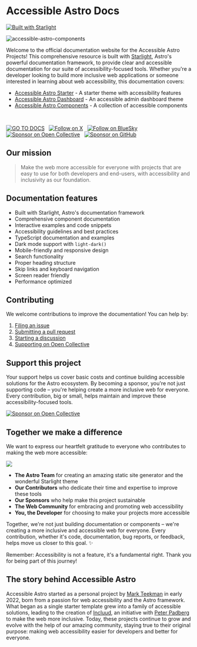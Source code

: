 # Accessible Astro Docs

[![Built with Starlight](https://astro.badg.es/v2/built-with-starlight/small.svg)](https://starlight.astro.build)

![accessible-astro-components](https://github.com/user-attachments/assets/d262da09-fd2f-4495-b603-f0fe848035f0)

Welcome to the official documentation website for the Accessible Astro Projects! This comprehensive resource is built with [Starlight](https://starlight.astro.build), Astro's powerful documentation framework, to provide clear and accessible documentation for our suite of accessibility-focused tools. Whether you're a developer looking to build more inclusive web applications or someone interested in learning about web accessibility, this documentation covers:

- [Accessible Astro Starter](https://astro.incluud.dev/themes/accessible-astro-starter/) - A starter theme with accessibility features
- [Accessible Astro Dashboard](https://astro.incluud.dev/themes/accessible-astro-dashboard/) - An accessible admin dashboard theme
- [Accessible Astro Components](https://astro.incluud.dev/components/overview/) - A collection of accessible components

<br>

[![GO TO DOCS](https://img.shields.io/badge/GO_TO_DOCS-2AA198?style=for-the-badge&logo=astro&logoColor=black)](https://astro.incluud.dev) &nbsp;
[![Follow on X](https://img.shields.io/badge/X-000000?style=for-the-badge&logo=x&logoColor=white)](https://twitter.com/Incluud) &nbsp;
[![Follow on BlueSky](https://img.shields.io/badge/BlueSky-0285FF?style=for-the-badge&logo=bluesky&logoColor=white)](https://bsky.app/profile/incluud.dev) &nbsp;
[![Sponsor on Open Collective](https://img.shields.io/badge/Open%20Collective-7FADF2?style=for-the-badge&logo=opencollective&logoColor=white)](https://opencollective.com/incluud) &nbsp;
[![Sponsor on GitHub](https://img.shields.io/badge/sponsor-30363D?style=for-the-badge&logo=GitHub-Sponsors&logoColor=EA4AAA)](https://github.com/sponsors/incluud)

## Our mission

> Make the web more accessible for everyone with projects that are easy to use for both developers and end-users, with accessibility and inclusivity as our foundation.

## Documentation features

- Built with Starlight, Astro's documentation framework
- Comprehensive component documentation
- Interactive examples and code snippets
- Accessibility guidelines and best practices
- TypeScript documentation and examples
- Dark mode support with `light-dark()`
- Mobile-friendly and responsive design
- Search functionality
- Proper heading structure
- Skip links and keyboard navigation
- Screen reader friendly
- Performance optimized

## Contributing

We welcome contributions to improve the documentation! You can help by:

1. [Filing an issue](https://github.com/incluud/accessible-astro-docs/issues)
2. [Submitting a pull request](https://github.com/incluud/accessible-astro-docs/pulls)
3. [Starting a discussion](https://github.com/incluud/accessible-astro-docs/discussions)
4. [Supporting on Open Collective](https://opencollective.com/incluud)

## Support this project

Your support helps us cover basic costs and continue building accessible solutions for the Astro ecosystem. By becoming a sponsor, you're not just supporting code – you're helping create a more inclusive web for everyone. Every contribution, big or small, helps maintain and improve these accessibility-focused tools.

[![Sponsor on Open Collective](https://img.shields.io/badge/Open%20Collective-7FADF2?style=for-the-badge&logo=opencollective&logoColor=white)](https://opencollective.com/incluud)

## Together we make a difference

We want to express our heartfelt gratitude to everyone who contributes to making the web more accessible:

<a href="https://github.com/incluud/accessible-astro-docs/graphs/contributors">
<img src="https://contrib.rocks/image?repo=incluud/accessible-astro-docs" />
</a>

- **The Astro Team** for creating an amazing static site generator and the wonderful Starlight theme
- **Our Contributors** who dedicate their time and expertise to improve these tools
- **Our Sponsors** who help make this project sustainable
- **The Web Community** for embracing and promoting web accessibility
- **You, the Developer** for choosing to make your projects more accessible

Together, we're not just building documentation or components – we're creating a more inclusive and accessible web for everyone. Every contribution, whether it's code, documentation, bug reports, or feedback, helps move us closer to this goal. ✨

Remember: Accessibility is not a feature, it's a fundamental right. Thank you for being part of this journey!

## The story behind Accessible Astro

Accessible Astro started as a personal project by [Mark Teekman](https://github.com/markteekman) in early 2022, born from a passion for web accessibility and the Astro framework. What began as a single starter template grew into a family of accessible solutions, leading to the creation of [Incluud](https://github.com/incluud), an initiative with [Peter Padberg](https://github.com/peterpadberg) to make the web more inclusive. Today, these projects continue to grow and evolve with the help of our amazing community, staying true to their original purpose: making web accessibility easier for developers and better for everyone.
